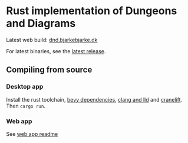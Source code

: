 # Rust implementation of Dungeons and Diagrams

Latest web build: [dnd.bjarkebjarke.dk](https://dnd.bjarkebjarke.dk)

For latest binaries, see the [latest release](https://github.com/bondo/dnd-rs/releases/latest).

## Compiling from source

### Desktop app

Install the rust toolchain, [bevy dependencies](https://github.com/bevyengine/bevy/blob/latest/docs/linux_dependencies.md), [clang and lld](https://bevyengine.org/learn/quick-start/getting-started/setup/#alternative-linkers) and [cranelift](https://bevyengine.org/learn/quick-start/getting-started/setup/#cranelift). Then `cargo run`.

### Web app

See [web app readme](https://github.com/bondo/dnd-rs/blob/main/crates/web-app/README.md)